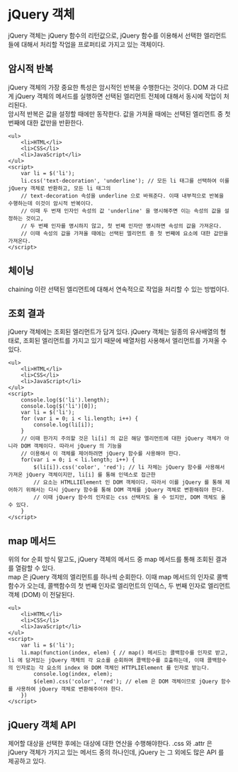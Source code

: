 # jQuery 객체
jQuery 객체는 jQuery 함수의 리턴값으로, jQuery 함수를 이용해서 선택한 엘리먼트들에 대해서 처리할
작업을 프로퍼티로 가지고 있는 객체이다.

## 암시적 반복
jQuery 객체의 가장 중요한 특성은 암시적인 반복을 수행한다는 것이다. DOM 과 다르게 jQuery 객체의 메서드를
실행하면 선택된 엘리먼트 전체에 대해서 동시에 작업이 처리된다.<br/>
암시적 반복은 값을 설정할 때에만 동작한다. 값을 가져올 때에는 선택된 엘리먼트 중 첫 번째에 대한 값만을 반환한다.

```
<ul>
    <li>HTML</li>
    <li>CSS</li>
    <li>JavaScript</li>
</ul>
<script>
    var li = $('li');
    li.css('text-decoration', 'underline'); // 모든 li 태그를 선택하여 이를 jQuery 객체로 반환하고, 모든 li 태그의
    // text-decoration 속성을 underline 으로 바꿔준다. 이때 내부적으로 반복을 수행하는데 이것이 암시적 반복이다.
    // 이때 두 번재 인자인 속성의 값 'underline' 을 명시해주면 이는 속성의 값을 설정하는 것이고,
    // 두 번째 인자를 명시하지 않고, 첫 번째 인자만 명시하면 속성의 값을 가져온다.
    // 이때 속성의 값을 가져올 때에는 선택된 엘리먼트 중 첫 번째에 요소에 대한 값만을 가져온다.
</script>
```

## 체이닝
chaining 이란 선택된 엘리먼트에 대해서 연속적으로 작업을 처리할 수 있는 방법이다.

## 조회 결과
jQuery 객체에는 조회된 엘리먼트가 담겨 있다. jQuery 객체는 일종의 유사배열의 형태로, 조회된 엘리먼트를 가지고 있기 때문에
배열처럼 사용해서 엘리먼트를 가져올 수 있다.

```
<ul>
    <li>HTML</li>
    <li>CSS</li>
    <li>JavaScript</li>
</ul>
<script>
    console.log($('li').length);
    console.log($('li')[0]);
    var li = $('li');
    for (var i = 0; i < li.length; i++) {
        console.log(li[i]);
    }
    // 이때 한가지 주의할 것은 li[i] 의 값은 해당 엘리먼트에 대한 jQuery 객체가 아니라 DOM 객체이다. 따라서 jQuery 의 기능을
    // 이용해서 이 객체를 제어하려면 jQuery 함수를 사용해야 한다.
    for(var i = 0; i < li.length; i++) {
        $(li[i]).css('color', 'red'); // li 자체는 jQuery 함수를 사용해서 가져온 jQuery 객체이지만, li[i] 를 통해 인덱스로 접근한
        // 요소는 HTMLLIElement 인 DOM 객체이다. 따라서 이를 jQuery 를 통해 제어하기 위해서는 다시 jQuery 함수를 통해 DOM 객체를 jQuery 객체로 변환해줘야 한다.
        // 이때 jQuery 함수의 인자로는 css 선택자도 올 수 있지만, DOM 객체도 올 수 있다.
    }
</script>
```

## map 메서드
위의 for 순회 방식 말고도, jQuery 객체의 메서드 중 map 메서드를 통해 조회된 결과를 열람할 수 있다.<br/>
map 은 jQuery 객체의 엘리먼트를 하나씩 순회한다. 이때 map 메서드의 인자로 콜백함수가 오는데, 콜백함수의 첫 번째 인자로 엘리먼트의 인덱스, 두 번째 인자로 엘리먼트 객체 (DOM) 이 전달된다.

```
<ul>
    <li>HTML</li>
    <li>CSS</li>
    <li>JavaScript</li>
</ul>
<script>
    var li = $('li');
    li.map(function(index, elem) { // map() 메서드는 콜백함수를 인자로 받고, li 에 담겨있는 jQuery 객체의 각 요소를 순회하며 콜백함수를 호출하는데, 이때 콜백함수의 인자로는 각 요소의 index 와 DOM 객체인 HTTPLIElement 를 인자로 받는다.
        console.log(index, elem);
        $(elem).css('color', 'red'); // elem 은 DOM 객체이므로 jQuery 함수를 사용하여 jQuery 객체로 변환해주어야 한다.
    })
</script>
```

## jQuery 객체 API
제어할 대상을 선택한 후에는 대상에 대한 연산을 수행해야한다. .css 와 .attr 은 jQuery 객체가 가지고 있는 메서드 중의 하나인데, jQuery 는 그 외에도 많은 API 를 제공하고 있다.

